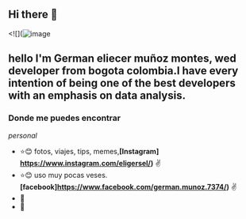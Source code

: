 ## Hi there 👋

<![](![image](https://github.com/user-attachments/assets/28cb83d8-4c11-42b3-8f08-d716e67eb496)
## hello I'm German eliecer muñoz montes, wed developer from bogota colombia.I have every intention of being one of the best developers with an emphasis on data analysis.
### Donde me puedes encontrar 
_personal_
* :star::blush: fotos, viajes, tips, memes,**[Instagram] https://www.instagram.com/eligersel/)** :v:
* :star::blush: uso muy pocas veses. **[facebook]https://www.facebook.com/german.munoz.7374/)** :v:
* 🎱
* 🥇

